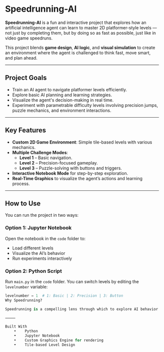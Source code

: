 # Speedrunning-AI

**Speedrunning-AI** is a fun and interactive project that explores how an artificial intelligence agent can learn to master 2D platformer-style levels — not just by completing them, but by doing so as fast as possible, just like in video game speedruns.

This project blends **game design**, **AI logic**, and **visual simulation** to create an environment where the agent is challenged to think fast, move smart, and plan ahead.

---

## Project Goals

- Train an AI agent to navigate platformer levels efficiently.
- Explore basic AI planning and learning strategies.
- Visualize the agent's decision-making in real time.
- Experiment with parametrable difficulty levels involving precision jumps, puzzle mechanics, and environment interactions.

---

## Key Features

- **Custom 2D Game Environment**: Simple tile-based levels with various mechanics.
- **Multiple Challenge Modes**:
  - **Level 1** – Basic navigation.
  - **Level 2** – Precision-focused gameplay.
  - **Level 3** – Puzzle-solving with buttons and triggers.
- **Interactive Notebook Mode** for step-by-step exploration.
- **Real-Time Graphics** to visualize the agent’s actions and learning process.

---

## How to Use

You can run the project in two ways:

### Option 1: Jupyter Notebook

Open the notebook in the `code` folder to:

- Load different levels
- Visualize the AI’s behavior
- Run experiments interactively

### Option 2: Python Script

Run `main.py` in the `code` folder. You can switch levels by editing the `levelnumber` variable:

```python
levelnumber = 1  # 1: Basic | 2: Precision | 3: Button
Why Speedrunning?

Speedrunning is a compelling lens through which to explore AI behavior. It demands not only completion but optimization, making it an ideal playground for experimenting with movement planning, reward strategies, and emergent behavior.

⸻

Built With
    •    Python
    •    Jupyter Notebook
    •    Custom Graphics Engine for rendering
    •    Tile-based Level Design
